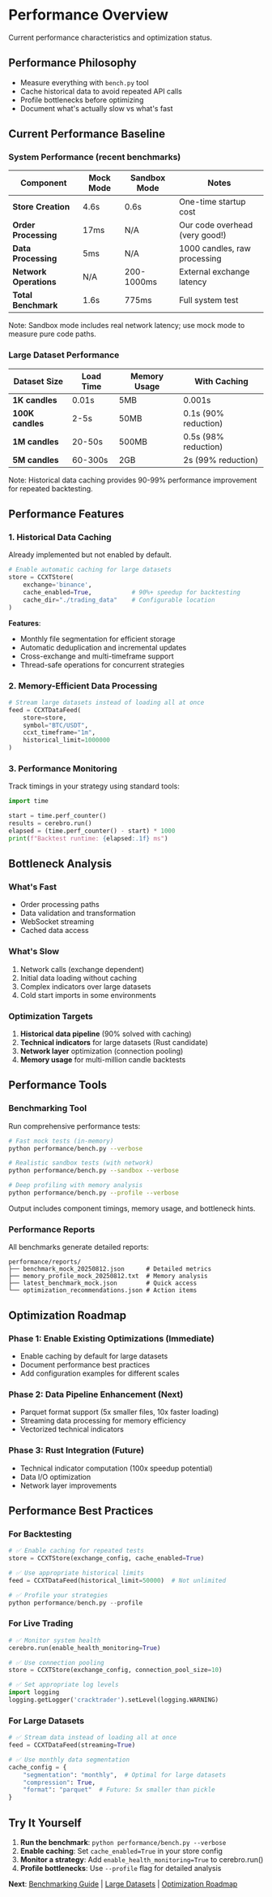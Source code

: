 # Performance Overview

Current performance characteristics and optimization status.

## Performance Philosophy

- Measure everything with `bench.py` tool
- Cache historical data to avoid repeated API calls
- Profile bottlenecks before optimizing
- Document what's actually slow vs what's fast

## Current Performance Baseline

### System Performance (recent benchmarks)

| Component | Mock Mode | Sandbox Mode | Notes |
|-----------|-----------|--------------|-------|
| **Store Creation** | 4.6s | 0.6s | One-time startup cost |
| **Order Processing** | 17ms | N/A | Our code overhead (very good!) |
| **Data Processing** | 5ms | N/A | 1000 candles, raw processing |
| **Network Operations** | N/A | 200-1000ms | External exchange latency |
| **Total Benchmark** | 1.6s | 775ms | Full system test |

Note: Sandbox mode includes real network latency; use mock mode to measure pure code paths.

### Large Dataset Performance

| Dataset Size | Load Time | Memory Usage | With Caching |
|--------------|-----------|--------------|--------------|
| **1K candles** | 0.01s | 5MB | 0.001s |
| **100K candles** | 2-5s | 50MB | 0.1s (90% reduction) |
| **1M candles** | 20-50s | 500MB | 0.5s (98% reduction) |
| **5M candles** | 60-300s | 2GB | 2s (99% reduction) |

Note: Historical data caching provides 90-99% performance improvement for repeated backtesting.

## Performance Features

### 1. Historical Data Caching
Already implemented but not enabled by default.

```python
# Enable automatic caching for large datasets
store = CCXTStore(
    exchange='binance',
    cache_enabled=True,           # 90%+ speedup for backtesting
    cache_dir="./trading_data"    # Configurable location
)
```

**Features**:
- Monthly file segmentation for efficient storage
- Automatic deduplication and incremental updates
- Cross-exchange and multi-timeframe support
- Thread-safe operations for concurrent strategies

### **2. Memory-Efficient Data Processing**

```python
# Stream large datasets instead of loading all at once
feed = CCXTDataFeed(
    store=store,
    symbol="BTC/USDT",
    ccxt_timeframe="1m",
    historical_limit=1000000
)
```

### **3. Performance Monitoring**

Track timings in your strategy using standard tools:

```python
import time

start = time.perf_counter()
results = cerebro.run()
elapsed = (time.perf_counter() - start) * 1000
print(f"Backtest runtime: {elapsed:.1f} ms")
```

## Bottleneck Analysis

### What's Fast
- Order processing paths
- Data validation and transformation
- WebSocket streaming
- Cached data access

### What's Slow
1. Network calls (exchange dependent)
2. Initial data loading without caching
3. Complex indicators over large datasets
4. Cold start imports in some environments

### Optimization Targets
1. **Historical data pipeline** (90% solved with caching)
2. **Technical indicators** for large datasets (Rust candidate)
3. **Network layer** optimization (connection pooling)
4. **Memory usage** for multi-million candle backtests

## Performance Tools

### **Benchmarking Tool**

Run comprehensive performance tests:

```bash
# Fast mock tests (in-memory)
python performance/bench.py --verbose

# Realistic sandbox tests (with network)
python performance/bench.py --sandbox --verbose

# Deep profiling with memory analysis
python performance/bench.py --profile --verbose
```

Output includes component timings, memory usage, and bottleneck hints.

### Performance Reports

All benchmarks generate detailed reports:

```
performance/reports/
├── benchmark_mock_20250812.json      # Detailed metrics
├── memory_profile_mock_20250812.txt  # Memory analysis
├── latest_benchmark_mock.json        # Quick access
└── optimization_recommendations.json # Action items
```

## Optimization Roadmap

### **Phase 1: Enable Existing Optimizations** (Immediate)
- Enable caching by default for large datasets
- Document performance best practices
- Add configuration examples for different scales

### **Phase 2: Data Pipeline Enhancement** (Next)
- Parquet format support (5x smaller files, 10x faster loading)
- Streaming data processing for memory efficiency
- Vectorized technical indicators

### **Phase 3: Rust Integration** (Future)
- Technical indicator computation (100x speedup potential)
- Data I/O optimization
- Network layer improvements

## Performance Best Practices

### For Backtesting
```python
# ✅ Enable caching for repeated tests
store = CCXTStore(exchange_config, cache_enabled=True)

# ✅ Use appropriate historical limits
feed = CCXTDataFeed(historical_limit=50000)  # Not unlimited

# ✅ Profile your strategies
python performance/bench.py --profile
```

### For Live Trading
```python
# ✅ Monitor system health
cerebro.run(enable_health_monitoring=True)

# ✅ Use connection pooling
store = CCXTStore(exchange_config, connection_pool_size=10)

# ✅ Set appropriate log levels
import logging
logging.getLogger('cracktrader').setLevel(logging.WARNING)
```

### For Large Datasets
```python
# ✅ Stream data instead of loading all at once
feed = CCXTDataFeed(streaming=True)

# ✅ Use monthly data segmentation
cache_config = {
    "segmentation": "monthly",  # Optimal for large datasets
    "compression": True,
    "format": "parquet"  # Future: 5x smaller than pickle
}
```

## Try It Yourself

1. **Run the benchmark**: `python performance/bench.py --verbose`
2. **Enable caching**: Set `cache_enabled=True` in your store config
3. **Monitor a strategy**: Add `enable_health_monitoring=True` to cerebro.run()
4. **Profile bottlenecks**: Use `--profile` flag for detailed analysis

**Next**: [Benchmarking Guide](benchmarking.md) | [Large Datasets](large_datasets.md) | [Optimization Roadmap](optimization_roadmap.md)
